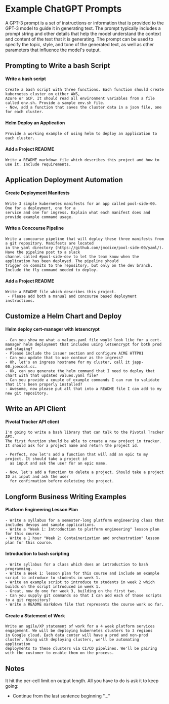 # Example ChatGPT Prompts

A GPT-3 prompt is a set of instructions or information that is provided to the GPT-3 model to guide it in generating text. The prompt typically includes a prompt string and other details that help the model understand the context and content of the text that it is generating. The prompt can be used to specify the topic, style, and tone of the generated text, as well as other parameters that influence the model's output.

## Prompting to Write a bash Script

#### Write a bash script
```console
Create a bash script with three functions. Each function should create kubernetes cluster on either AWS, 
Azure or GCP. It should read all environment variables from a file called env.sh. Provide a sample env.sh file.  
- Now, add a function that saves the cluster data in a json file, one for each cluster. 
```

#### Helm Deploy an Application 
```console
Provide a working example of using helm to deploy an application to each cluster.  
```

#### Add a Project README
```console
Write a README markdown file which describes this project and how to use it. Include requirements.  
```

## Application Deployment Automation

#### Create Deployment Manifests
```console
Write 3 simple kubernetes manifests for an app called pool-side-00. One for a deployment, one for a 
service and one for ingress. Explain what each manifest does and provide example command usage. 
```

#### Write a Concourse Pipeline 
```console
Write a concourse pipeline that will deploy these three manifests from a git repository. Manifests are located
in the yaml directory (https://github.com/jmcdice/pool-side-00/yaml/). Have the pipeline post to a slack
channel called #pool-side-dev to let the team know when the application has been deployed. The pipeline should 
trigger on commits to the repository, but only on the dev branch. Include the fly command needed to deploy.
```

#### Add a Project README 
```console
Write a README file which describes this project.
 - Please add both a manual and concourse based deployment instructions.
 ```

## Customize a Helm Chart and Deploy 

#### Helm deploy cert-manager with letsencrypt
```console
- Can you show me what a values.yaml file would look like for a cert-manager helm deployment that includes using letsencrypt for both prod and staging? 
- Please include the issuer section and configure ACME HTTP01
- Can you update that to use contour as the ingress? 
- Oh, let's an ingress hostname for my cluster, call it japp-00.joecool.cc. 
- Ok, can you generate the helm command that I need to deploy that chart with that updated values.yaml file? 
- Can you provide a couple of example commands I can run to validate that it's been properly installed? 
- Awesome, now please put all that into a README file I can add to my new git repository. 
```

## Write an API Client

#### Pivotal Tracker API client
```console
I'm going to write a bash library that can talk to the Pivotal Tracker API. 
The first function should be able to create a new project in tracker. 
It should ask for a project name and return the project id. 

- Perfect, now let's add a function that will add an epic to my project. It should take a project id 
  as input and ask the user for an epic name.  

- Now, let's add a function to delete a project. Should take a project ID as input and ask the user
  for confirmation before deleteing the project.
```

## Longform Business Writing Examples

#### Platform Engineering Lesson Plan
```console
- Write a syllabus for a semester-long platform engineering class that includes devops and sample applications.
- Write a "Week 1: Introduction to platform engineering" lesson plan for this course. 
- Write a 1 hour "Week 2: Containerization and orchestration" lesson plan for this course.
```

#### Introduction to bash scripting
```console
- Write syllabus for a class which does an introduction to bash programming.
- Write a Week 1: lesson plan for this course and include an example script to introduce to students in week 1. 
- Write an example script to introduce to students in week 2 which builds on the script introduced in week 1. 
- Great, now do one for week 3, building on the first two. 
- Can you supply git commands so that I can add each of those scripts to a git repository? 
- Write a README markdown file that represents the course work so far. 
```

#### Create a Statement of Work
```console
Write an agile/XP statement of work for a 4 week platform services engagement. We will be deploying kubernetes clusters to 3 regions
in Google cloud. Each data center will have a prod and non-prod cluster. Along with deploying clusters, we'll be automating application 
deployments to these clusters via CI/CD pipelines. We'll be pairing with the customer to enable them on the process.
```

## Notes
It hit the per-cell limit on output length. All you have to do is ask it to keep going:
- Continue from the last sentence beginning "..."

